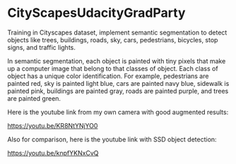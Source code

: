 
# CityScapesUdacityGradParty
Training in Cityscapes dataset, implement semantic segmentation to detect objects like trees, buildings, roads, sky, cars, pedestrians, bicycles, stop signs, and traffic lights.

In semantic segmentation, each object is painted with tiny pixels that make up a computer image that belong to that classes of object. Each class of object has a unique color identification. For example, pedestrians are painted red, sky is painted light blue, cars are painted navy blue, sidewalk is painted pink, buildings are painted gray, roads are painted purple, and trees are painted green.

Here is the youtube link from my own camera with good augmented results:

https://youtu.be/KR8NtYNjYO0

Also for comparison, here is the youtube link with SSD object detection:

https://youtu.be/knpfYKNxCvQ
